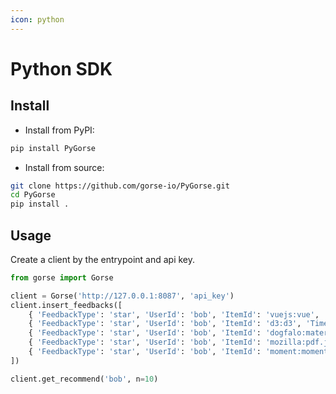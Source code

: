 ```yaml
---
icon: python
---
```

# Python SDK

## Install

- Install from PyPI:

```bash
pip install PyGorse
```

- Install from source:

```bash
git clone https://github.com/gorse-io/PyGorse.git
cd PyGorse
pip install .
```

## Usage

Create a client by the entrypoint and api key.

```python
from gorse import Gorse

client = Gorse('http://127.0.0.1:8087', 'api_key')
client.insert_feedbacks([
    { 'FeedbackType': 'star', 'UserId': 'bob', 'ItemId': 'vuejs:vue', 'Timestamp': '2022-02-24' },
    { 'FeedbackType': 'star', 'UserId': 'bob', 'ItemId': 'd3:d3', 'Timestamp': '2022-02-25' },
    { 'FeedbackType': 'star', 'UserId': 'bob', 'ItemId': 'dogfalo:materialize', 'Timestamp': '2022-02-26' },
    { 'FeedbackType': 'star', 'UserId': 'bob', 'ItemId': 'mozilla:pdf.js', 'Timestamp': '2022-02-27' },
    { 'FeedbackType': 'star', 'UserId': 'bob', 'ItemId': 'moment:moment', 'Timestamp': '2022-02-28' }
])

client.get_recommend('bob', n=10)
```
